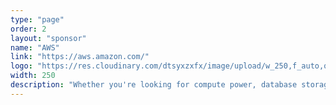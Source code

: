 ```yaml
---
type: "page"
order: 2
layout: "sponsor"
name: "AWS"
link: "https://aws.amazon.com/"
logo: "https://res.cloudinary.com/dtsyxzxfx/image/upload/w_250,f_auto,q_auto/v1579057269/2020/image_1.png"
width: 250
description: "Whether you're looking for compute power, database storage, content delivery, or other functionality, AWS has the services to help you build sophisticated applications with increased flexibility, scalability and reliability."
---
```


